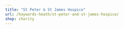 ```yaml
---
title: "St Peter & St James Hospice"
url: /haywards-heath/st-peter-and-st-james-hospice/
shop: charity
---
```

